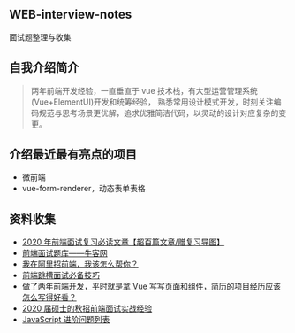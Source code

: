 ## WEB-interview-notes

面试题整理与收集

## 自我介绍简介

> 两年前端开发经验，一直垂直于 vue 技术栈，有大型运营管理系统(Vue+ElementUI)开发和统筹经验， 熟悉常用设计模式开发，时刻关注编码规范与思考场景更优解，追求优雅简洁代码，以灵动的设计对应复杂的变更。

## 介绍最近最有亮点的项目

- 微前端
- vue-form-renderer，动态表单表格

## 资料收集

- [2020 年前端面试复习必读文章【超百篇文章/赠复习导图】](https://juejin.im/post/5e8b163ff265da47ee3f54a6?utm_source=gold_browser_extension#heading-12)
- [前端面试题库——牛客网](https://www.nowcoder.com/tutorial/96/24304825a0c04ea9a53cdb09cb664834)
- [我在阿里招前端，我该怎么帮你？](https://s3egmentfault.com/a/1190000021761594)
- [前端跳槽面试必备技巧](https://articles.jerryshi.com/learning/fe/js-interview-skill.html#_2-3-%E4%B8%9A%E5%8A%A1%E5%88%86%E6%9E%90%E5%92%8C%E5%AE%9E%E6%88%98%E6%A8%A1%E6%8B%9F)
- [做了两年前端开发，平时就是拿 Vue 写写页面和组件，简历的项目经历应该怎么写得好看？](https://www.zhihu.com/question/384048633/answer/1134746899)
- [2020 届硕士的秋招前端面试实战经验](https://github.com/zhenzhencai/FontEndInterview)
- [JavaScript 进阶问题列表](https://github.com/lydiahallie/javascript-questions)
